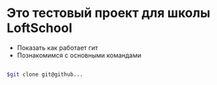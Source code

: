 # Это тестовый проект для школы LoftSchool

+ Показать как работает гит
+ Познакомимся с основными командами

```bash

$git clone git@github...


```
